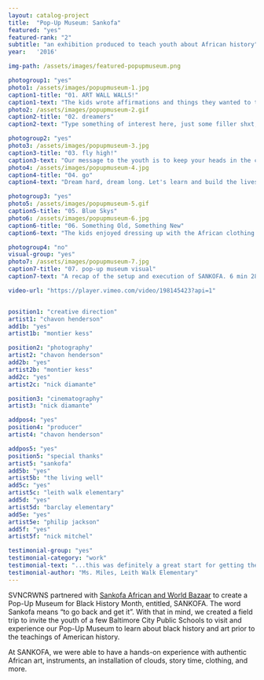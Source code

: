 ```yaml
---
layout: catalog-project
title:  "Pop-Up Museum: Sankofa"
featured: "yes"
featured-rank: "2"
subtitle: "an exhibition produced to teach youth about African history"
year:	'2016'

img-path: /assets/images/featured-popupmuseum.png

photogroup1: "yes"
photo1: /assets/images/popupmuseum-1.jpg
caption1-title: "01. ART WALL WALLS!"
caption1-text: "The kids wrote affirmations and things they wanted to tell themselves and each other on the collaborative art wall."
photo2: /assets/images/popupmuseum-2.gif
caption2-title: "02. dreamers"
caption2-text: "Type something of interest here, just some filler shxt, no one cares what this says anyway.  Just keep on typing, get it?!"

photogroup2: "yes"
photo3: /assets/images/popupmuseum-3.jpg
caption3-title: "03. fly high!"
caption3-text: "Our message to the youth is to keep your heads in the clouds.  We need ambitious thinkers. We need fearless dreamers."
photo4: /assets/images/popupmuseum-4.jpg
caption4-title: "04. go"
caption4-text: "Dream hard, dream long. Let's learn and build the lives we want, leave the legacy we want, create the history we want. Never stop dreaming."

photogroup3: "yes"
photo5: /assets/images/popupmuseum-5.gif
caption5-title: "05. Blue Skys"
photo6: /assets/images/popupmuseum-6.jpg
caption6-title: "06. Something Old, Something New"
caption6-text: "The kids enjoyed dressing up with the African clothing. They had pants suits, dresses, scarves, hats and other trinkets to adorn themselves with.  And what's a dress up moment, without checking yourself out in the mirror."

photogroup4: "no"
visual-group: "yes"
photo7: /assets/images/popupmuseum-7.jpg
caption7-title: "07. pop-up museum visual"
caption7-text: "A recap of the setup and execution of SANKOFA. 6 min 28 sec."

video-url: "https://player.vimeo.com/video/198145423?api=1"


position1: "creative direction"
artist1: "chavon henderson"
add1b: "yes"
artist1b: "montier kess"

position2: "photography"
artist2: "chavon henderson"
add2b: "yes"
artist2b: "montier kess"
add2c: "yes"
artist2c: "nick diamante"

position3: "cinematography"
artist3: "nick diamante"

addpos4: "yes"
position4: "producer"
artist4: "chavon henderson"

addpos5: "yes"
position5: "special thanks"
artist5: "sankofa"
add5b: "yes"
artist5b: "the living well"
add5c: "yes"
artist5c: "leith walk elementary"
add5d: "yes"
artist5d: "barclay elementary"
add5e: "yes"
artist5e: "philip jackson"
add5f: "yes"
artist5f: "nick mitchel"

testimonial-group: "yes"
testimonial-category: "work"
testimonial-text: "...this was definitely a great start for getting the kids involved with the culture, and knowing a little bit of history that they may not have learned in the class room."
testimonial-author: "Ms. Miles, Leith Walk Elementary"
---
```


SVNCRWNS partnered with <a href="http://sankofaafricanbazaar.com" target="_blank">Sankofa African and World Bazaar</a> to create a Pop-Up Museum for Black History Month, entitled, SANKOFA.  The word Sankofa means “to go back and get it”.  With that in mind, we created a field trip to invite the youth of a few Baltimore City Public Schools to visit and experience our Pop-Up Museum to learn about black history and art prior to the teachings of American history. 

At SANKOFA, we were able to have a hands-on experience with authentic African art, instruments, an installation of clouds, story time, clothing, and more.  